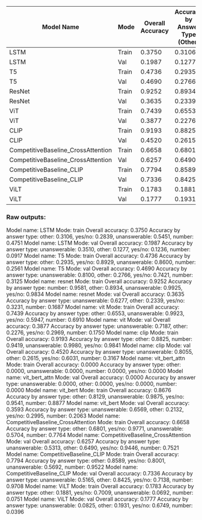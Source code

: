 | Model Name                        | Mode  | Overall Accuracy | Accuracy by Answer Type (Other) | Accuracy by Answer Type (Yes/No) | Accuracy by Answer Type (Unanswerable) | Accuracy by Answer Type (Number) |
|-----------------------------------|-------|------------------|---------------------------------|----------------------------------|---------------------------------------|---------------------------------|
| LSTM                              | Train | 0.3750           | 0.3106                          | 0.2839                           | 0.5451                                | 0.4751                          |
| LSTM                              | Val   | 0.1987           | 0.1277                          | 0.1236                           | 0.3510                                | 0.0917                          |
| T5                                | Train | 0.4736           | 0.2935                          | 0.8929                           | 0.8600                                | 0.2561                          |
| T5                                | Val   | 0.4690           | 0.2766                          | 0.7421                           | 0.8100                                | 0.3125                          |
| ResNet                            | Train | 0.9252           | 0.8934                          | 0.9834                           | 0.9925                                | 0.9581                          |
| ResNet                            | Val   | 0.3635           | 0.2339                          | 0.3231                           | 0.6277                                | 0.1687                          |
| ViT                               | Train | 0.7439           | 0.6553                          | 0.5947                           | 0.9923                                | 0.6910                          |
| ViT                               | Val   | 0.3877           | 0.2276                          | 0.2969                           | 0.7187                                | 0.1750                          |
| CLIP                              | Train | 0.9193           | 0.8825                          | 0.9841                           | 0.9980                                | 0.9419                          |
| CLIP                              | Val   | 0.4520           | 0.2615                          | 0.6031                           | 0.8055                                | 0.3167                          |
| CompetitiveBaseline_CrossAttention| Train | 0.6658           | 0.6801                          | 0.9771                           | 0.5704                                | 0.7764                          |
| CompetitiveBaseline_CrossAttention| Val   | 0.6257           | 0.6490                          | 0.9446                           | 0.5313                                | 0.7521                          |
| CompetitiveBaseline_CLIP          | Train | 0.7794           | 0.8589                          | 0.8001                           | 0.5692                                | 0.9522                          |
| CompetitiveBaseline_CLIP          | Val   | 0.7336           | 0.8425                          | 0.7138                           | 0.5165                                | 0.9708                          |
| ViLT                              | Train | 0.1783           | 0.1881                          | 0.7009                           | 0.0692                                | 0.0751                          |
| ViLT                              | Val   | 0.1777           | 0.1931                          | 0.6749                           | 0.0825                                | 0.0396                          |


### Raw outputs:

Model name: LSTM
        Mode: train
        Overall accuracy: 0.3750
        Accuracy by answer type: other: 0.3106, yes/no: 0.2839, unanswerable: 0.5451, number: 0.4751
Model name: LSTM
        Mode: val
        Overall accuracy: 0.1987
        Accuracy by answer type: unanswerable: 0.3510, other: 0.1277, yes/no: 0.1236, number: 0.0917
Model name: T5
        Mode: train
        Overall accuracy: 0.4736
        Accuracy by answer type: other: 0.2935, yes/no: 0.8929, unanswerable: 0.8600, number: 0.2561
Model name: T5
        Mode: val
        Overall accuracy: 0.4690
        Accuracy by answer type: unanswerable: 0.8100, other: 0.2766, yes/no: 0.7421, number: 0.3125
Model name: resnet
        Mode: train
        Overall accuracy: 0.9252
        Accuracy by answer type: number: 0.9581, other: 0.8934, unanswerable: 0.9925, yes/no: 0.9834
Model name: resnet
        Mode: val
        Overall accuracy: 0.3635
        Accuracy by answer type: unanswerable: 0.6277, other: 0.2339, yes/no: 0.3231, number: 0.1687
Model name: vit
        Mode: train
        Overall accuracy: 0.7439
        Accuracy by answer type: other: 0.6553, unanswerable: 0.9923, yes/no: 0.5947, number: 0.6910
Model name: vit
        Mode: val
        Overall accuracy: 0.3877
        Accuracy by answer type: unanswerable: 0.7187, other: 0.2276, yes/no: 0.2969, number: 0.1750
Model name: clip
        Mode: train
        Overall accuracy: 0.9193
        Accuracy by answer type: other: 0.8825, number: 0.9419, unanswerable: 0.9980, yes/no: 0.9841
Model name: clip
        Mode: val
        Overall accuracy: 0.4520
        Accuracy by answer type: unanswerable: 0.8055, other: 0.2615, yes/no: 0.6031, number: 0.3167
Model name: vit_bert_attn
        Mode: train
        Overall accuracy: 0.0000
        Accuracy by answer type: other: 0.0000, unanswerable: 0.0000, number: 0.0000, yes/no: 0.0000
Model name: vit_bert_attn
        Mode: val
        Overall accuracy: 0.0000
        Accuracy by answer type: unanswerable: 0.0000, other: 0.0000, yes/no: 0.0000, number: 0.0000
Model name: vit_bert
        Mode: train
        Overall accuracy: 0.8676
        Accuracy by answer type: other: 0.8129, unanswerable: 0.9875, yes/no: 0.9541, number: 0.8877
Model name: vit_bert
        Mode: val
        Overall accuracy: 0.3593
        Accuracy by answer type: unanswerable: 0.6569, other: 0.2132, yes/no: 0.2995, number: 0.2063
Model name: CompetitiveBaseline_CrossAttention
        Mode: train
        Overall accuracy: 0.6658
        Accuracy by answer type: other: 0.6801, yes/no: 0.9771, unanswerable: 0.5704, number: 0.7764
Model name: CompetitiveBaseline_CrossAttention
        Mode: val
        Overall accuracy: 0.6257
        Accuracy by answer type: unanswerable: 0.5313, other: 0.6490, yes/no: 0.9446, number: 0.7521
Model name: CompetitiveBaseline_CLIP
        Mode: train
        Overall accuracy: 0.7794
        Accuracy by answer type: other: 0.8589, yes/no: 0.8001, unanswerable: 0.5692, number: 0.9522
Model name: CompetitiveBaseline_CLIP
        Mode: val
        Overall accuracy: 0.7336
        Accuracy by answer type: unanswerable: 0.5165, other: 0.8425, yes/no: 0.7138, number: 0.9708
Model name: ViLT
        Mode: train
        Overall accuracy: 0.1783
        Accuracy by answer type: other: 0.1881, yes/no: 0.7009, unanswerable: 0.0692, number: 0.0751
Model name: ViLT
        Mode: val
        Overall accuracy: 0.1777
        Accuracy by answer type: unanswerable: 0.0825, other: 0.1931, yes/no: 0.6749, number: 0.0396